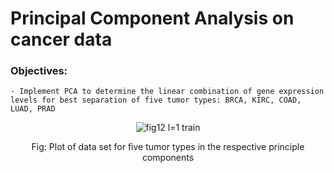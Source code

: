 # Principal Component Analysis on cancer data

### Objectives:
    - Implement PCA to determine the linear combination of gene expression levels for best separation of five tumor types: BRCA, KIRC, COAD, LUAD, PRAD

<p align="center">
  <img src="https://github.com/user-attachments/assets/ba6e9069-d011-4be3-a425-2ace4491a957" alt="fig12 l=1 train"/>
</p>
<p align="center">
  Fig: Plot of data set for five tumor types in the respective principle components
</p>

